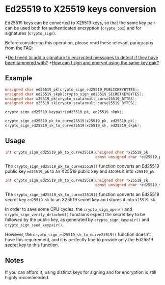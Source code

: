 # Ed25519 to X25519 keys conversion

Ed25519 keys can be converted to X25519 keys, so that the same key pair can
be used both for authenticated encryption (`crypto_box`) and for signatures
(`crypto_sign`).

Before considering this operation, please read these relevant paragraphs from the FAQ:

*[Do I need to add a signature to encrypted messages to detect if they have been tampered with?](../quickstart#do-i-need-to-add-a-signature-to-encrypted-messages-to-detect-if-they-have-been-tampered-with)
*[How can I sign and encrypt using the same key pair?](../quickstart#how-can-i-sign-and-or-encrypt-using-the-same-key-pair)

## Example

```c
unsigned char ed25519_pk[crypto_sign_ed25519_PUBLICKEYBYTES];
unsigned char ed25519_skpk[crypto_sign_ed25519_SECRETKEYBYTES];
unsigned char x25519_pk[crypto_scalarmult_curve25519_BYTES];
unsigned char x25519_sk[crypto_scalarmult_curve25519_BYTES];

crypto_sign_ed25519_keypair(ed25519_pk, ed25519_skpk);

crypto_sign_ed25519_pk_to_curve25519(x25519_pk, ed25519_pk);
crypto_sign_ed25519_sk_to_curve25519(x25519_sk, ed25519_skpk);
```

## Usage

```c
int crypto_sign_ed25519_pk_to_curve25519(unsigned char *x25519_pk,
                                         const unsigned char *ed25519_pk);
```

The `crypto_sign_ed25519_pk_to_curve25519()` function converts an Ed25519 public
key `ed25519_pk` to an X25519 public key and stores it into `x25519_pk`.

```c
int crypto_sign_ed25519_sk_to_curve25519(unsigned char *x25519_sk,
                                         const unsigned char *ed25519_sk);
```

The `crypto_sign_ed25519_sk_to_curve25519()` function converts an Ed25519 secret
key `ed25519_sk` to an X25519 secret key and stores it into `x25519_sk`.

In order to save some CPU cycles, the `crypto_sign_open()` and
`crypto_sign_verify_detached()` functions expect the secret key to be followed
by the public key, as generated by `crypto_sign_keypair()` and
`crypto_sign_seed_keypair()`.

However, the `crypto_sign_ed25519_sk_to_curve25519()` function doesn't have this
requirement, and it is perfectly fine to provide only the Ed25519 secret key to
this function.

## Notes

If you can afford it, using distinct keys for signing and for encryption is
still highly recommended.